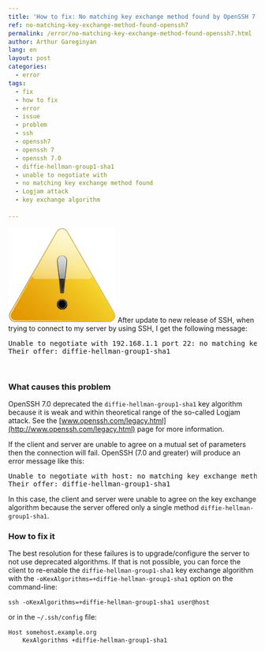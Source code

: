 ```yaml
---
title: 'How to fix: No matching key exchange method found by OpenSSH 7.0'
ref: no-matching-key-exchange-method-found-openssh7
permalink: /error/no-matching-key-exchange-method-found-openssh7.html
author: Arthur Gareginyan
lang: en
layout: post
categories:
  - error
tags:
  - fix
  - how to fix
  - error
  - issue
  - problem
  - ssh
  - openssh7
  - openssh 7
  - openssh 7.0
  - diffie-hellman-group1-sha1
  - unable to negotiate with
  - no matching key exchange method found
  - Logjam attack
  - key exchange algorithm

---
```


![thumb](/images/thumbnail/error.png)
After update to new release of SSH, when trying to connect to my server by using SSH, I get the following message:
<pre>
Unable to negotiate with 192.168.1.1 port 22: no matching key exchange method found.
Their offer: diffie-hellman-group1-sha1
</pre>


<br>

### What causes this problem

OpenSSH 7.0 deprecated the `diffie-hellman-group1-sha1` key algorithm because it is weak and within theoretical range of the so-called Logjam attack. See the [www.openssh.com/legacy.html](http://www.openssh.com/legacy.html) page for more information.

If the client and server are unable to agree on a mutual set of parameters then the connection will fail. OpenSSH (7.0 and greater) will produce an error message like this:

<pre>
Unable to negotiate with host: no matching key exchange method found.
Their offer: diffie-hellman-group1-sha1
</pre>

In this case, the client and server were unable to agree on the key exchange algorithm because the server offered only a single method `diffie-hellman-group1-sha1`.


### How to fix it

The best resolution for these failures is to upgrade/configure the server to not use deprecated algorithms. If that is not possible, you can force the client to re-enable the `diffie-hellman-group1-sha1` key exchange algorithm with the `-oKexAlgorithms=+diffie-hellman-group1-sha1` option on the command-line:

```shell
ssh -oKexAlgorithms=+diffie-hellman-group1-sha1 user@host
```

or in the `~/.ssh/config` file:

```
Host somehost.example.org
	KexAlgorithms +diffie-hellman-group1-sha1
```
